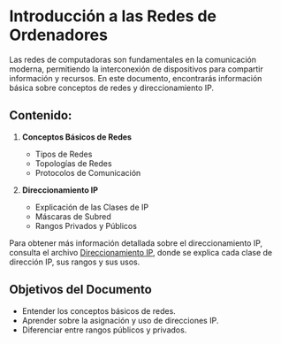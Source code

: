 # Introducción a las Redes de Ordenadores
Las redes de computadoras son fundamentales en la comunicación moderna, permitiendo la interconexión de dispositivos para compartir información y recursos. En este documento, encontrarás información básica sobre conceptos de redes y direccionamiento IP.

## Contenido:
1. **Conceptos Básicos de Redes**
    - Tipos de Redes
    - Topologías de Redes
    - Protocolos de Comunicación

2. **Direccionamiento IP**
    - Explicación de las Clases de IP
    - Máscaras de Subred
    - Rangos Privados y Públicos

Para obtener más información detallada sobre el direccionamiento IP, consulta el archivo [Direccionamiento IP](direccionamiento_ip.md), donde se explica cada clase de dirección IP, sus rangos y sus usos.

## Objetivos del Documento
- Entender los conceptos básicos de redes.
- Aprender sobre la asignación y uso de direcciones IP.
- Diferenciar entre rangos públicos y privados.
